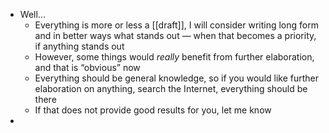 - Well...
  * Everything is more or less a [[draft]], I will consider writing long form and in better ways what stands out — when that becomes a priority, if anything stands out
  * However, some things would _really_ benefit from further elaboration, and that is “obvious” now
  * Everything should be general knowledge, so if you would like further elaboration on anything, search the Internet, everything should be there
  * If that does not provide good results for you, let me know
-